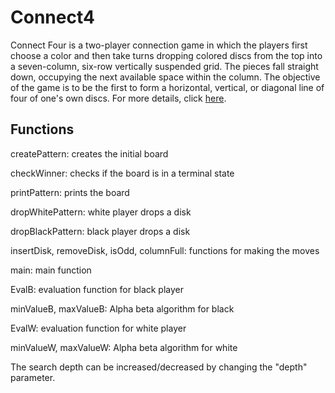 # Connect4
Connect Four is a two-player connection game in which the players first choose a color and then take turns dropping colored discs from the top into a seven-column, six-row vertically suspended grid. The pieces fall straight down, occupying the next available space within the column. The objective of the game is to be the first to form a horizontal, vertical, or diagonal line of four of one's own discs. For more details, click [here](https://en.wikipedia.org/wiki/Connect_Four).

## Functions

createPattern: creates the initial board

checkWinner: checks if the board is in a terminal state

printPattern: prints the board

dropWhitePattern: white player drops a disk

dropBlackPattern: black player drops a disk

insertDisk, removeDisk, isOdd, columnFull: functions for making the moves

main: main function

EvalB: evaluation function for black player

minValueB, maxValueB: Alpha beta algorithm for black

EvalW: evaluation function for white player

minValueW, maxValueW: Alpha beta algorithm for white

The search depth can be increased/decreased by changing the "depth" parameter.
